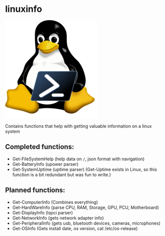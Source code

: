 # linuxinfo

![Figure 1-1](linuxinfoico.png)

Contains functions that help with getting valuable information on a linux system

## Completed functions:

- Get-FileSystemHelp (help data on `/`, json format with navigation)
- Get-BatteryInfo (upower parser)
- Get-SystemUptime (uptime parser) (Get-Uptime exists in Linux, so this function is a bit redundant but was fun to write.)


## Planned functions:

- Get-ComputerInfo (Combines everything)
- Get-HardWareInfo (parse CPU, RAM, Storage, GPU, PCU, Motherboard)
- Get-DisplayInfo (lspci parser)
- Get-NetworkInfo (gets network adapter info)
- Get-PeripheralInfo (gets usb, bluetooth devices, cameras, microphones)
- Get-OSInfo (Gets install date, os version, cat /etc/os-release)